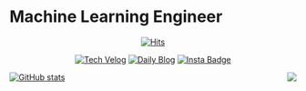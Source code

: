 # Machine Learning Engineer

<!-- https://hits.seeyoufarm.com/ -->
<div align=center>
  
[![Hits](https://hits.seeyoufarm.com/api/count/incr/badge.svg?url=https%3A%2F%2Fgithub.com%2Fhanlyang0522&count_bg=%23BB1FCD&title_bg=%23555555&icon=&icon_color=%23A718C2&title=hits&edge_flat=false)](https://hits.seeyoufarm.com)
  
[![Tech Velog](https://img.shields.io/badge/%20-Tech%20Blog-brightgreen)](https://velog.io/@hanlyang0522) [![Daily Blog](https://img.shields.io/badge/%20-Daily%20Blog-%23417598)](https://hanlyang-0508.tistory.com/) [![Insta Badge](https://img.shields.io/badge/%20-Instagram-%23E4405F?logo=instagram&logoColor=white)](https://www.instagram.com/h.lyyan_g/)
</div>

<!-- https://github.com/anuraghazra/github-readme-stats/blob/master/docs/readme_kr.md -->

<!-- [![Top Langs](https://github-readme-stats.vercel.app/api/top-langs/?username=hanlyang0522&layout=compact&theme=radical)]() -->

[![GitHub stats](https://github-readme-stats.vercel.app/api?username=hanlyang0522&theme=radical)](https://github.com/hanlyang0522) <img align='right' src="http://mazassumnida.wtf/api/v2/generate_badge?boj=hoyang0522">

<!-- [![Solved.ac 프로필](http://mazassumnida.wtf/api/v2/generate_badge?boj=hoyang0522)](https://solved.ac/profile/hoyang0522) -->

<div align=right>

</div>

<!--
**hanlyang0522/hanlyang0522** is a ✨ _special_ ✨ repository because its `README.md` (this file) appears on your GitHub profile.

Here are some ideas to get you started:

- 🔭 I’m currently working on ...
- 🌱 I’m currently learning ...
- 👯 I’m looking to collaborate on ...
- 🤔 I’m looking for help with ...
- 💬 Ask me about ...
- 📫 How to reach me: ...
- 😄 Pronouns: ...
- ⚡ Fun fact: ...

https://zzsza.github.io/development/2020/07/10/make-github-profile-readme/
https://velog.io/@loakick/Shield-IO-%EC%82%AC%EC%9A%A9%EB%B2%95-iojyndy4pi
-->
